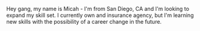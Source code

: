 Hey gang, my name is Micah - I'm from San Diego, CA and I'm looking to expand my skill set. I currently own and insurance agency, but I'm learning new skills with the possibility of a career change in the future. 
